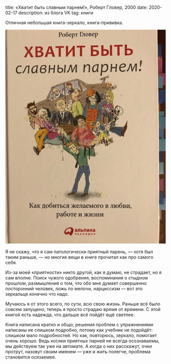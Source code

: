 title: «Хватит быть славным парнем!», Роберт Гловер, 2000
date: 2020-02-17
description: из блога VK
tag: книги

Отличная небольшая книга-зеркало, книга-прививка.

![post-image](/static/img/posts/good_guy.png)

Я не скажу, что я сам патологически приятный парень, — хотя был таким раньше, — но многие вещи в книге прочитал как про самого себя.

Из-за моей «приятности» никто другой, как я думаю, не страдает, но я сам вполне. Поиск чужого одобрения, воспоминания о стыдном прошлом, размышления о том, что обо мне думает совершенно посторонний человек, ложь по мелочи, нарциссизм — вот это зеркальце конечно что надо.

Мучаюсь я от этого всего, по сути, всю свою жизнь. Раньше всё было совсем запущено, теперь я просто страдаю время от времени. С этой книгой есть надежда, что дальше всё пойдёт ещё светлее.

Книга написана кратко и общо; решения проблем с упражнениями написаны не слишком подробно, потому как учебник не подойдёт: слишком мало подробностей. Но как, повторюсь, зеркало, помогает очень хорошо. Ведь косяки приятных парней не всегда осознаваемы, мы действуем так уже на автомате. А когда о них расскажут, очки протрут, назовут своим именем — уже и жить полегче, проблема становится осязаемее.


